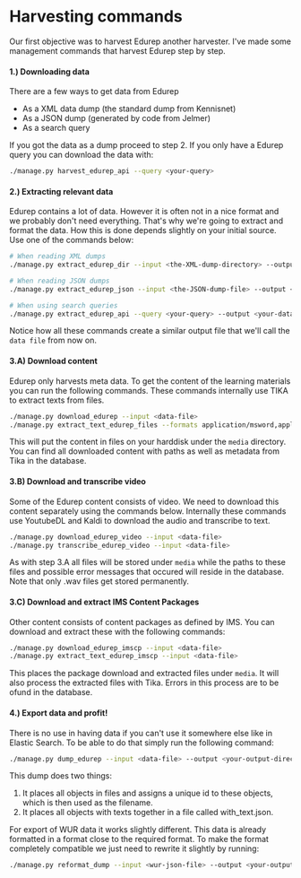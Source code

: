 Harvesting commands
===================

Our first objective was to harvest Edurep another harvester. 
I've made some management commands that harvest Edurep step by step.

#### 1.) Downloading data

There are a few ways to get data from Edurep
- As a XML data dump (the standard dump from Kennisnet)
- As a JSON dump (generated by code from Jelmer)
- As a search query

If you got the data as a dump proceed to step 2. If you only have a Edurep query you can download the data with:

```bash
./manage.py harvest_edurep_api --query <your-query>
```

#### 2.) Extracting relevant data

Edurep contains a lot of data. However it is often not in a nice format and we probably don't need everything.
That's why we're going to extract and format the data. How this is done depends slightly on your initial source.
Use one of the commands below:

```bash
# When reading XML dumps
./manage.py extract_edurep_dir --input <the-XML-dump-directory> --output <your-data-file>

# When reading JSON dumps
./manage.py extract_edurep_json --input <the-JSON-dump-file> --output <your-data-file>

# When using search queries
./manage.py extract_edurep_api --query <your-query> --output <your-data-file>
```

Notice how all these commands create a similar output file that we'll call the ```data file``` from now on.

#### 3.A) Download content

Edurep only harvests meta data. To get the content of the learning materials you can run the following commands.
These commands internally use TIKA to extract texts from files.

```bash
./manage.py download_edurep --input <data-file>
./manage.py extract_text_edurep_files --formats application/msword,application/octet-stream,application/pdf,application/vnd.openxmlformats-officedocument.wordprocessingml.document,vnd.openxmlformats-officedocument.presentationml.presentation  --input <data-file>
```

This will put the content in files on your harddisk under the ```media``` directory. 
You can find all downloaded content with paths as well as metadata from Tika in the database.

#### 3.B) Download and transcribe video

Some of the Edurep content consists of video. We need to download this content separately using the commands below.
Internally these commands use YoutubeDL and Kaldi to download the audio and transcribe to text.

```bash
./manage.py download_edurep_video --input <data-file>
./manage.py transcribe_edurep_video --input <data-file>
```

As with step 3.A all files will be stored under ```media``` while the paths to these files 
and possible error messages that occured will reside in the database.
Note that only .wav files get stored permanently.


#### 3.C) Download and extract IMS Content Packages

Other content consists of content packages as defined by IMS.
You can download and extract these with the following commands:

```bash
./manage.py download_edurep_imscp --input <data-file>
./manage.py extract_text_edurep_imscp --input <data-file>
```

This places the package download and extracted files under ```media```. It will also process the extracted files with Tika.
Errors in this process are to be ofund in the database.

#### 4.) Export data and profit!

There is no use in having data if you can't use it somewhere else like in Elastic Search.
To be able to do that simply run the following command:

```bash
./manage.py dump_edurep --input <data-file> --output <your-output-directory>
```

This dump does two things:
1. It places all objects in files and assigns a unique id to these objects, which is then used as the filename.
2. It places all objects with texts together in a file called with_text.json.

For export of WUR data it works slightly different.
This data is already formatted in a format close to the required format.
To make the format completely compatible we just need to rewrite it slightly by running:

```bash
./manage.py reformat_dump --input <wur-json-file> --output <your-output-directory>
```
